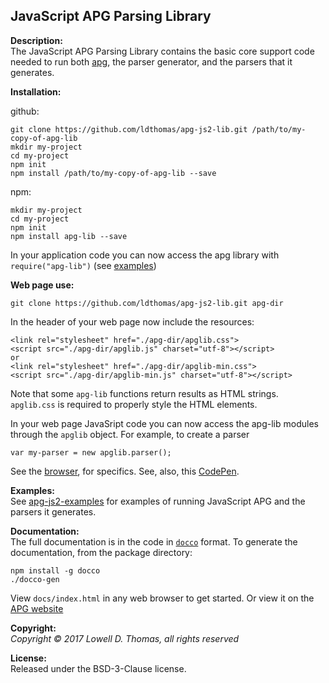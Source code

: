 ## JavaScript APG Parsing Library

**Description:**  
The JavaScript APG Parsing Library contains the basic core support code needed to run both <a href="https://github.com/ldthomas/apg-js2">apg<a/>, the parser generator, and the parsers that it generates.

**Installation:**  

github:  
```
git clone https://github.com/ldthomas/apg-js2-lib.git /path/to/my-copy-of-apg-lib
mkdir my-project 
cd my-project 
npm init
npm install /path/to/my-copy-of-apg-lib --save
```
npm:  
```
mkdir my-project 
cd my-project 
npm init
npm install apg-lib --save
```
In your application code you can now access the apg library with `require("apg-lib")`
(see <a href="https://github.com/ldthomas/apg-js2-examples">examples</a>)

**Web page use:**
```
git clone https://github.com/ldthomas/apg-js2-lib.git apg-dir
```
In the header of your web page now include the resources:
```
<link rel="stylesheet" href="./apg-dir/apglib.css">
<script src="./apg-dir/apglib.js" charset="utf-8"></script>
or
<link rel="stylesheet" href="./apg-dir/apglib-min.css">
<script src="./apg-dir/apglib-min.js" charset="utf-8"></script>
```
Note that some `apg-lib` functions return results as HTML strings. `apglib.css` is required to properly style the HTML elements.

In your web page JavaSript code you can now access the apg-lib modules through the `apglib` object.
For example, to create a parser
````
var my-parser = new apglib.parser();
````

See the [browser](https://github.com/ldthomas/apg-js2-examples/tree/master/simple/browser), for specifics.
See, also, this [CodePen](http://codepen.io/apg-exp/pen/ZWKGqQ).

**Examples:**  
See <a href="https://github.com/ldthomas/apg-js2-examples">apg-js2-examples</a> for examples of running JavaScript APG and the parsers it generates.
  
**Documentation:**  
The full documentation is in the code in [`docco`](https://jashkenas.github.io/docco/) format.
To generate the documentation, from the package directory:
```
npm install -g docco
./docco-gen
```
View `docs/index.html` in any web browser to get started.
Or view it on the [APG website](http://coasttocoastresearch.com/docjs2/apg-lib/index.html)

**Copyright:**  
*Copyright &copy; 2017 Lowell D. Thomas, all rights reserved*  

**License:**  
Released under the BSD-3-Clause license.
      
